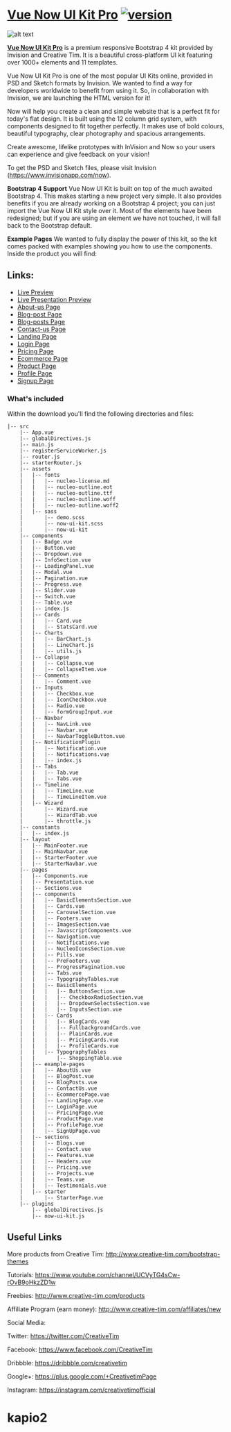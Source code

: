 # [Vue Now UI Kit Pro](http://demos.creative-tim.com/vue-now-ui-kit-pro) [![version][version-badge]][CHANGELOG]

![alt text](https://s3.amazonaws.com/creativetim_bucket/products/62/original/opt_nukp_thumbnail.jpg? "Now UI Kit Pro")


**[Vue Now UI Kit Pro](http://demos.creative-tim.com/vue-now-ui-kit-pro)** is a premium responsive Bootstrap 4 kit provided by Invision and Creative Tim. It is a beautiful cross-platform UI kit featuring over 1000+ elements and 11 templates.

Vue Now UI Kit Pro is one of the most popular UI Kits online, provided in PSD and Sketch formats by Invision. We wanted to find a way for developers worldwide to benefit from using it. So, in collaboration with Invision, we are launching the HTML version for it!

Now will help you create a clean and simple website that is a perfect fit for today's flat design. It is built using the 12 column grid system, with components designed to fit together perfectly. It makes use of bold colours, beautiful typography, clear photography and spacious arrangements.

Create awesome, lifelike prototypes with InVision and Now so your users can experience and give feedback on your vision!

To get the PSD and Sketch files, please visit Invision (https://www.invisionapp.com/now).


**Bootstrap 4 Support**
Vue Now UI Kit is built on top of the much awaited Bootstrap 4. This makes starting a new project very simple. It also provides benefits if you are already working on a Bootstrap 4 project; you can just import the Vue Now UI Kit style over it. Most of the elements have been redesigned; but if you are using an element we have not touched, it will fall back to the Bootstrap default.

**Example Pages**
We wanted to fully display the power of this kit, so the kit comes packed with examples showing you how to use the components. Inside the product you will find:

## Links:

+ [Live Preview](http://demos.creative-tim.com/vue-now-ui-kit-pro)
+ [Live Presentation Preview](https://demos.creative-tim.com/vue-now-ui-kit-pro/#/presentation)
+ [About-us Page](https://demos.creative-tim.com/vue-now-ui-kit-pro/#/about)
+ [Blog-post Page](https://demos.creative-tim.com/vue-now-ui-kit-pro/#/blog-post)
+ [Blog-posts Page](https://demos.creative-tim.com/vue-now-ui-kit-pro/#/blog-posts)
+ [Contact-us Page](https://demos.creative-tim.com/vue-now-ui-kit-pro/#/contact)
+ [Landing Page](https://demos.creative-tim.com/vue-now-ui-kit-pro/#/landing)
+ [Login Page](https://demos.creative-tim.com/vue-now-ui-kit-pro/#/login)
+ [Pricing Page](https://demos.creative-tim.com/vue-now-ui-kit-pro/#/pricing)
+ [Ecommerce Page](https://demos.creative-tim.com/vue-now-ui-kit-pro/#/ecommerce)
+ [Product Page](https://demos.creative-tim.com/vue-now-ui-kit-pro/#/product)
+ [Profile Page](https://demos.creative-tim.com/vue-now-ui-kit-pro/#/profile)
+ [Signup Page](https://demos.creative-tim.com/vue-now-ui-kit-pro/#/signup)


### What's included

Within the download you'll find the following directories and files:

```
|-- src
    |-- App.vue
    |-- globalDirectives.js
    |-- main.js
    |-- registerServiceWorker.js
    |-- router.js
    |-- starterRouter.js
    |-- assets
    |   |-- fonts
    |   |   |-- nucleo-license.md
    |   |   |-- nucleo-outline.eot
    |   |   |-- nucleo-outline.ttf
    |   |   |-- nucleo-outline.woff
    |   |   |-- nucleo-outline.woff2
    |   |-- sass
    |       |-- demo.scss
    |       |-- now-ui-kit.scss
    |       |-- now-ui-kit
    |-- components
    |   |-- Badge.vue
    |   |-- Button.vue
    |   |-- Dropdown.vue
    |   |-- InfoSection.vue
    |   |-- LoadingPanel.vue
    |   |-- Modal.vue
    |   |-- Pagination.vue
    |   |-- Progress.vue
    |   |-- Slider.vue
    |   |-- Switch.vue
    |   |-- Table.vue
    |   |-- index.js
    |   |-- Cards
    |   |   |-- Card.vue
    |   |   |-- StatsCard.vue
    |   |-- Charts
    |   |   |-- BarChart.js
    |   |   |-- LineChart.js
    |   |   |-- utils.js
    |   |-- Collapse
    |   |   |-- Collapse.vue
    |   |   |-- CollapseItem.vue
    |   |-- Comments
    |   |   |-- Comment.vue
    |   |-- Inputs
    |   |   |-- Checkbox.vue
    |   |   |-- IconCheckbox.vue
    |   |   |-- Radio.vue
    |   |   |-- formGroupInput.vue
    |   |-- Navbar
    |   |   |-- NavLink.vue
    |   |   |-- Navbar.vue
    |   |   |-- NavbarToggleButton.vue
    |   |-- NotificationPlugin
    |   |   |-- Notification.vue
    |   |   |-- Notifications.vue
    |   |   |-- index.js
    |   |-- Tabs
    |   |   |-- Tab.vue
    |   |   |-- Tabs.vue
    |   |-- Timeline
    |   |   |-- TimeLine.vue
    |   |   |-- TimeLineItem.vue
    |   |-- Wizard
    |       |-- Wizard.vue
    |       |-- WizardTab.vue
    |       |-- throttle.js
    |-- constants
    |   |-- index.js
    |-- layout
    |   |-- MainFooter.vue
    |   |-- MainNavbar.vue
    |   |-- StarterFooter.vue
    |   |-- StarterNavbar.vue
    |-- pages
    |   |-- Components.vue
    |   |-- Presentation.vue
    |   |-- Sections.vue
    |   |-- components
    |   |   |-- BasicElementsSection.vue
    |   |   |-- Cards.vue
    |   |   |-- CarouselSection.vue
    |   |   |-- Footers.vue
    |   |   |-- ImagesSection.vue
    |   |   |-- JavascriptComponents.vue
    |   |   |-- Navigation.vue
    |   |   |-- Notifications.vue
    |   |   |-- NucleoIconsSection.vue
    |   |   |-- Pills.vue
    |   |   |-- PreFooters.vue
    |   |   |-- ProgressPagination.vue
    |   |   |-- Tabs.vue
    |   |   |-- TypographyTables.vue
    |   |   |-- BasicElements
    |   |   |   |-- ButtonsSection.vue
    |   |   |   |-- CheckboxRadioSection.vue
    |   |   |   |-- DropdownSelectsSection.vue
    |   |   |   |-- InputsSection.vue
    |   |   |-- Cards
    |   |   |   |-- BlogCards.vue
    |   |   |   |-- FullbackgroundCards.vue
    |   |   |   |-- PlainCards.vue
    |   |   |   |-- PricingCards.vue
    |   |   |   |-- ProfileCards.vue
    |   |   |-- TypographyTables
    |   |       |-- ShoppingTable.vue
    |   |-- example-pages
    |   |   |-- AboutUs.vue
    |   |   |-- BlogPost.vue
    |   |   |-- BlogPosts.vue
    |   |   |-- ContactUs.vue
    |   |   |-- EcommercePage.vue
    |   |   |-- LandingPage.vue
    |   |   |-- LoginPage.vue
    |   |   |-- PricingPage.vue
    |   |   |-- ProductPage.vue
    |   |   |-- ProfilePage.vue
    |   |   |-- SignUpPage.vue
    |   |-- sections
    |   |   |-- Blogs.vue
    |   |   |-- Contact.vue
    |   |   |-- Features.vue
    |   |   |-- Headers.vue
    |   |   |-- Pricing.vue
    |   |   |-- Projects.vue
    |   |   |-- Teams.vue
    |   |   |-- Testimonials.vue
    |   |-- starter
    |       |-- StarterPage.vue
    |-- plugins
        |-- globalDirectives.js
        |-- now-ui-kit.js
```

## Useful Links

More products from Creative Tim: <http://www.creative-tim.com/bootstrap-themes>

Tutorials: <https://www.youtube.com/channel/UCVyTG4sCw-rOvB9oHkzZD1w>

Freebies: <http://www.creative-tim.com/products>

Affiliate Program (earn money): <http://www.creative-tim.com/affiliates/new>

Social Media:

Twitter: <https://twitter.com/CreativeTim>

Facebook: <https://www.facebook.com/CreativeTim>

Dribbble: <https://dribbble.com/creativetim>

Google+: <https://plus.google.com/+CreativetimPage>

Instagram: <https://instagram.com/creativetimofficial>

[CHANGELOG]: ./CHANGELOG.md
[LICENSE]: ./LICENSE
[version-badge]: https://img.shields.io/badge/version-1.2.1-blue.svg
# kapio2
